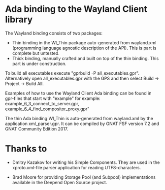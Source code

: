 # Ada binding to the Wayland Client library
The Wayland binding consists of two packages:
- Thin binding in the Wl_Thin package auto-generated from wayland.xml (programming language agnostic description of the API).
This is part is complete but untested.
- Thick binding, manually crafted and built on top of the thin binding. This part is under construction.

To build all executables execute "gprbuild -P all_executables.gpr".
Alternatively open all_executables.gpr with the GPS and then select Build -> Project -> Build All.

Examples of how to use the Wayland Client Ada binding can be found in gpr-files that start with "example"
for example:
example_6_3_connect_to_server.gpr,
example_6_4_find_compositor_proxy.gpr"

The thin Ada binding Wl_Thin is auto-generated from wayland.xml by the application xml_parser.gpr.
It can be compiled by GNAT FSF version 7.2 and GNAT Community Edition 2017.

# Thanks to
- Dmitry Kazakov for writing his Simple Components. They are used in the xproto.xml-file parser application for reading UTF8-characters.

- Brad Moore for providing Storage Pool (and Subpool) implementations available in the Deepend Open Source project.
